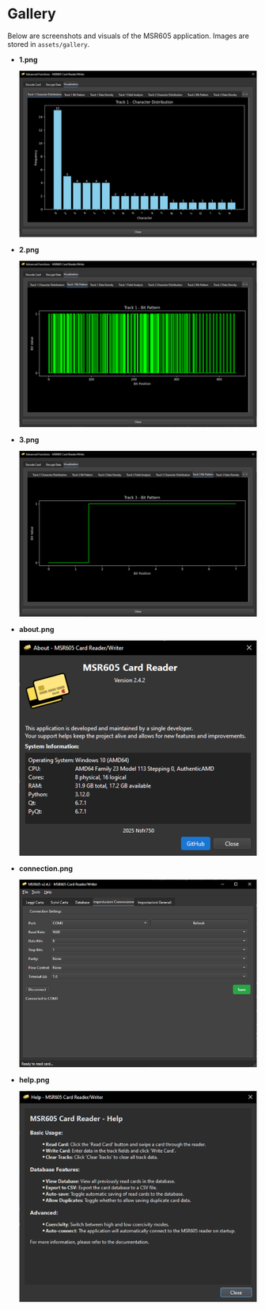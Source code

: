 # Gallery

Below are screenshots and visuals of the MSR605 application. Images are stored in `assets/gallery`.

- **1.png**

  ![1](../assets/gallery/1.png)

- **2.png**

  ![2](../assets/gallery/2.png)

- **3.png**

  ![3](../assets/gallery/3.png)

- **about.png**

  ![about](../assets/gallery/about.png)

- **connection.png**

  ![connection](../assets/gallery/connection.png)

- **help.png**

  ![help](../assets/gallery/help.png)
